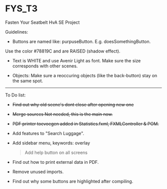 # FYS_T3
Fasten Your Seatbelt HvA SE Project

Guidelines:

* Buttons are named like: purpuseButton. E.g. doesSomethingButton.

Use the color #78819C and are RAISED (shadow effect).

* Text is WHITE and use Avenir Light as font. Make sure the size corresponds with other scenes.

* Objects: Make sure a reoccuring objects (like the back-button) stay on the same spot.

---------

To Do list:

* ~~Find out why old scene's dont close after opening new one~~

* ~~Merge sources Not needed, this is the main now.~~

* ~~PDF printer toevoegen added in Statistics.fxml, FXMLController & POM.~~

* Add features to "Search Luggage".

* Add sidebar menu, keywords: overlay

  >Add help button on all screens

* Find out how to print external data in PDF.

* Remove unused imports.

* Find out why some buttons are highlighted after compiling.
